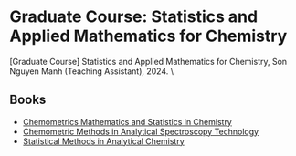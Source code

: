 # Graduate Course: Statistics and Applied Mathematics for Chemistry
[Graduate Course] Statistics and Applied Mathematics for Chemistry, Son Nguyen Manh (Teaching Assistant), 2024. \


## Books
* [Chemometrics Mathematics and Statistics in Chemistry](https://link.springer.com/book/10.1007/978-94-017-1026-8)
* [Chemometric Methods in Analytical Spectroscopy Technology](https://link.springer.com/book/10.1007/978-981-19-1625-0)
* [Statistical Methods in Analytical Chemistry](https://onlinelibrary.wiley.com/doi/book/10.1002/0471728411)
